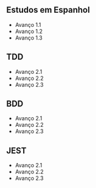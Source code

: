 ## Estudos em Espanhol
- Avanço 1.1
- Avanço 1.2
- Avanço 1.3

## TDD
- Avanço 2.1
- Avanço 2.2
- Avanço 2.3

## BDD
- Avanço 2.1
- Avanço 2.2
- Avanço 2.3

## JEST
- Avanço 2.1
- Avanço 2.2
- Avanço 2.3
